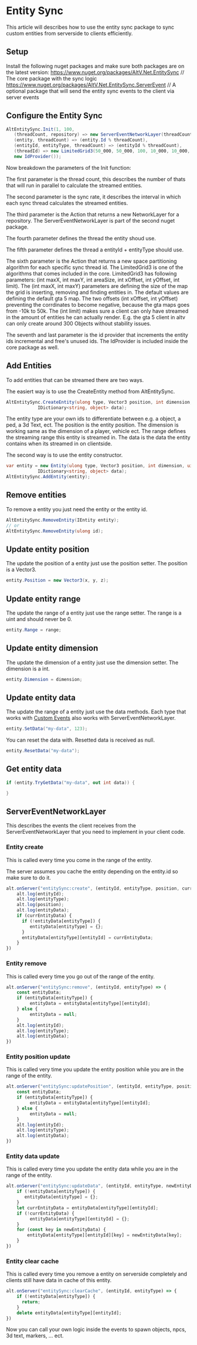 # Entity Sync

This article will describes how to use the entity sync package to sync custom entities from serverside to clients efficiently.

## Setup

Install the following nuget packages and make sure both packages are on the latest version:
https://www.nuget.org/packages/AltV.Net.EntitySync // The core package with the sync logic
https://www.nuget.org/packages/AltV.Net.EntitySync.ServerEvent // A optional package that will send the entity sync events to the client via server events

## Configure the Entity Sync

```csharp
AltEntitySync.Init(1, 100,
   (threadCount, repository) => new ServerEventNetworkLayer(threadCount, repository),
   (entity, threadCount) => (entity.Id % threadCount), 
   (entityId, entityType, threadCount) => (entityId % threadCount),
   (threadId) => new LimitedGrid3(50_000, 50_000, 100, 10_000, 10_000, 300),
   new IdProvider());
```

Now breakdown the parameters of the Init function:

The first parameter is the thread count, this describes the number of thats that will run in parallel to calculate the streamed entities.

The second parameter is the sync rate, it describes the interval in which each sync thread calculates the streamed entities.

The third parameter is the Action that returns a new NetworkLayer for a repository. The ServerEventNetworkLayer is part of the second nuget package.

The fourth parameter defines the thread the entity shoud use.

The fifth parameter defines the thread a entityId + entityType should use.

The sixth parameter is the Action that returns a new space partitioning algorithm for each specific sync thread id. The LimitedGrid3 is one of the algorithms that comes included in the core.
LimitedGrid3 has following parameters: (int maxX, int maxY, int areaSize, int xOffset, int yOffset, int limit).
The (int maxX, int maxY) parameters are defining the size of the map the grid is inserting, removing and finding entities in. The default values are defining the default gta 5 map.
The two offsets (int xOffset, int yOffset) preventing the corrdinates to become negative, because the gta maps goes from -10k to 50k.
The (int limit) makes sure a client can only have streamed in the amount of entities he can actually render. E.g. the gta 5 client in altv can only create around 300 Objects without stability issues.

The seventh and last parameter is the id provider that increments the entity ids incremental and free's unused ids. The IdProvider is included inside the core package as well.

## Add Entities

To add entities that can be streamed there are two ways.

The easiert way is to use the CreateEntity method from AltEntitySync.
```csharp
AltEntitySync.CreateEntity(ulong type, Vector3 position, int dimension, uint range,
            IDictionary<string, object> data);
```
The entity type are your own ids to differentiate between e.g. a object, a ped, a 3d Text, ect.
The position is the entity position.
The dimension is working same as the dimension of a player, vehicle ect.
The range defines the streaming range this entity is streamed in.
The data is the data the entity contains when its streamed in on clientside.

The second way is to use the entity constructor.
```csharp
var entity = new Entity(ulong type, Vector3 position, int dimension, uint range,
            IDictionary<string, object> data);
AltEntitySync.AddEntity(entity);
```

## Remove entities

To remove a entity you just need the entity or the entity id.

```csharp
AltEntitySync.RemoveEntity(IEntity entity);
// or
AltEntitySync.RemoveEntity(ulong id);
```

## Update entity position

The update the position of a entity just use the position setter.
The position is a Vector3.

```csharp
entity.Position = new Vector3(x, y, z);
```


## Update entity range

The update the range of a entity just use the range setter.
The range is a uint and should never be 0.

```csharp
entity.Range = range;
```

## Update entity dimension

The update the dimension of a entity just use the dimension setter.
The dimension is a int.

```csharp
entity.Dimension = dimension;
```

## Update entity data

The update the range of a entity just use the data methods. 
Each type that works with [Custom Events](https://fabianterhorst.github.io/coreclr-module/articles/custom-events.html) also works with ServerEventNetworkLayer.

```csharp
entity.SetData("my-data", 123);
```

You can reset the data with. Resetted data is received as null.
```csharp
entity.ResetData("my-data");
```

## Get entity data

```csharp
if (entity.TryGetData("my-data", out int data)) {

}
```

## ServerEventNetworkLayer

This describes the events the client receives from the ServerEventNetworkLayer that you need to implement in your client code.

### Entity create

This is called every time you come in the range of the entity. 

The server assumes you cache the entity depending on the entity.id so make sure to do it.

```js
alt.onServer("entitySync:create", (entityId, entityType, position, currEntityData) => {
    alt.log(entityId);
    alt.log(entityType);
    alt.log(position);
    alt.log(entityData);
    if (currEntityData) {
      if (!entityData[entityType]) {
         entityData[entityType] = {};
      }
      entityData[entityType][entityId] = currEntityData;
    }
})
```

### Entity remove

This is called every time you go out of the range of the entity.

```js
alt.onServer("entitySync:remove", (entityId, entityType) => {
    const entityData;
    if (entityData[entityType]) {
         entityData = entityData[entityType][entityId];
    } else {
         entityData = null;
    }
    alt.log(entityId);
    alt.log(entityType);
    alt.log(entityData);
})
```

### Entity position update

This is called very time you update the entity position while you are in the range of the entity.

```js
alt.onServer("entitySync:updatePosition", (entityId, entityType, position) => {
    const entityData;
    if (entityData[entityType]) {
         entityData = entityData[entityType][entityId];
    } else {
         entityData = null;
    }
    alt.log(entityId);
    alt.log(entityType);
    alt.log(entityData);
})
```


### Entity data update

This is called every time you update the entity data while you are in the range of the entity.

```js
alt.onServer("entitySync:updateData", (entityId, entityType, newEntityData) => {
    if (!entityData[entityType]) {
       entityData[entityType] = {};
    }
    let currEntityData = entityData[entityType][entityId];
    if (!currEntityData) {
         entityData[entityType][entityId] = {};
    }
    for (const key in newEntityData) {
        entityData[entityType][entityId][key] = newEntityData[key];
    }
})
```

### Entity clear cache

This is called every time you remove a entity on serverside completely and clients still have data in cache of this entity.

```js
alt.onServer("entitySync:clearCache", (entityId, entityType) => {
    if (!entityData[entityType]) {
      return;
    }
    delete entityData[entityType][entityId];
})
```

Now you can call your own logic inside the events to spawn objects, npcs, 3d text, markers, ... ect.
